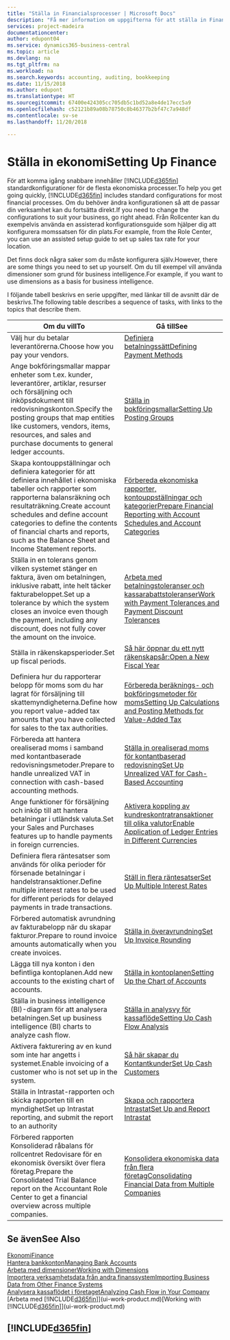 ```yaml
---
title: "Ställa in Financialsprocesser | Microsoft Docs"
description: "Få mer information om uppgifterna för att ställa in Finance i ditt företag som passar alla behov av redovisning, granskning eller bokföring."
services: project-madeira
documentationcenter: 
author: edupont04
ms.service: dynamics365-business-central
ms.topic: article
ms.devlang: na
ms.tgt_pltfrm: na
ms.workload: na
ms.search.keywords: accounting, auditing, bookkeeping
ms.date: 11/15/2018
ms.author: edupont
ms.translationtype: HT
ms.sourcegitcommit: 67400e424305cc705db5c1bd52a8e4de17ecc5a9
ms.openlocfilehash: c52121b89a08b78750c8b46377b2bf47c7a948df
ms.contentlocale: sv-se
ms.lasthandoff: 11/20/2018

---
```

# <a name="setting-up-finance"></a><span data-ttu-id="d548d-103">Ställa in ekonomi</span><span class="sxs-lookup"><span data-stu-id="d548d-103">Setting Up Finance</span></span>
<span data-ttu-id="d548d-104">För att komma igång snabbare innehåller [!INCLUDE[d365fin](includes/d365fin_md.md)] standardkonfigurationer för de flesta ekonomiska processer.</span><span class="sxs-lookup"><span data-stu-id="d548d-104">To help you get going quickly, [!INCLUDE[d365fin](includes/d365fin_md.md)] includes standard configurations for most financial processes.</span></span> <span data-ttu-id="d548d-105">Om du behöver ändra konfigurationen så att de passar din verksamhet kan du fortsätta direkt.</span><span class="sxs-lookup"><span data-stu-id="d548d-105">If you need to change the configurations to suit your business, go right ahead.</span></span> <span data-ttu-id="d548d-106">Från Rollcenter kan du exempelvis använda en assisterad konfigurationsguide som hjälper dig att konfigurera momssatsen för din plats.</span><span class="sxs-lookup"><span data-stu-id="d548d-106">For example, from the Role Center, you can use an assisted setup guide to set up sales tax rate for your location.</span></span>  

<span data-ttu-id="d548d-107">Det finns dock några saker som du måste konfigurera själv.</span><span class="sxs-lookup"><span data-stu-id="d548d-107">However, there are some things you need to set up yourself.</span></span> <span data-ttu-id="d548d-108">Om du till exempel vill använda dimensioner som grund för business intelligence.</span><span class="sxs-lookup"><span data-stu-id="d548d-108">For example, if you want to use dimensions as a basis for business intelligence.</span></span>  

<span data-ttu-id="d548d-109">I följande tabell beskrivs en serie uppgifter, med länkar till de avsnitt där de beskrivs.</span><span class="sxs-lookup"><span data-stu-id="d548d-109">The following table describes a sequence of tasks, with links to the topics that describe them.</span></span>

| <span data-ttu-id="d548d-110">Om du vill</span><span class="sxs-lookup"><span data-stu-id="d548d-110">To</span></span> | <span data-ttu-id="d548d-111">Gå till</span><span class="sxs-lookup"><span data-stu-id="d548d-111">See</span></span> |
| --- | --- |
| <span data-ttu-id="d548d-112">Välj hur du betalar leverantörerna.</span><span class="sxs-lookup"><span data-stu-id="d548d-112">Choose how you pay your vendors.</span></span> |[<span data-ttu-id="d548d-113">Definiera betalningssätt</span><span class="sxs-lookup"><span data-stu-id="d548d-113">Defining Payment Methods</span></span>](finance-payment-methods.md) |
| <span data-ttu-id="d548d-114">Ange bokföringsmallar mappar enheter som t.ex. kunder, leverantörer, artiklar, resurser och försäljning och inköpsdokument till redovisningskonton.</span><span class="sxs-lookup"><span data-stu-id="d548d-114">Specify the posting groups that map entities like customers, vendors, items, resources, and sales and purchase documents to general ledger accounts.</span></span> |[<span data-ttu-id="d548d-115">Ställa in bokföringsmallar</span><span class="sxs-lookup"><span data-stu-id="d548d-115">Setting Up Posting Groups</span></span>](finance-posting-groups.md)|
|<span data-ttu-id="d548d-116">Skapa kontouppställningar och definiera kategorier för att definiera innehållet i ekonomiska tabeller och rapporter som rapporterna balansräkning och resultaträkning.</span><span class="sxs-lookup"><span data-stu-id="d548d-116">Create account schedules and define account categories to define the contents of financial charts and reports, such as the Balance Sheet and Income Statement reports.</span></span>|[<span data-ttu-id="d548d-117">Förbereda ekonomiska rapporter, kontouppställningar och kategorier</span><span class="sxs-lookup"><span data-stu-id="d548d-117">Prepare Financial Reporting with Account Schedules and Account Categories</span></span>](bi-how-work-account-schedule.md)|
|<span data-ttu-id="d548d-118">Ställa in en tolerans genom vilken systemet stänger en faktura, även om betalningen, inklusive rabatt, inte helt täcker fakturabeloppet.</span><span class="sxs-lookup"><span data-stu-id="d548d-118">Set up a tolerance by which the system closes an invoice even though the payment, including any discount, does not fully cover the amount on the invoice.</span></span>|[<span data-ttu-id="d548d-119">Arbeta med betalningstoleranser och kassarabattstoleranser</span><span class="sxs-lookup"><span data-stu-id="d548d-119">Work with Payment Tolerances and Payment Discount Tolerances</span></span>](finance-payment-tolerance-and-payment-discount-tolerance.md)|
| <span data-ttu-id="d548d-120">Ställa in räkenskapsperioder.</span><span class="sxs-lookup"><span data-stu-id="d548d-120">Set up fiscal periods.</span></span> |[<span data-ttu-id="d548d-121">Så här öppnar du ett nytt räkenskapsår:</span><span class="sxs-lookup"><span data-stu-id="d548d-121">Open a New Fiscal Year</span></span>](finance-how-open-new-fiscal-year.md) |
| <span data-ttu-id="d548d-122">Definiera hur du rapporterar belopp för moms som du har lagrat för försäljning till skattemyndigheterna.</span><span class="sxs-lookup"><span data-stu-id="d548d-122">Define how you report value-added tax amounts that you have collected for sales to the tax authorities.</span></span> |[<span data-ttu-id="d548d-123">Förbereda beräknings- och bokföringsmetoder för moms</span><span class="sxs-lookup"><span data-stu-id="d548d-123">Setting Up Calculations and Posting Methods for Value-Added Tax</span></span>](finance-setup-vat.md)|
|<span data-ttu-id="d548d-124">Förbereda att hantera orealiserad moms i samband med kontantbaserade redovisningsmetoder.</span><span class="sxs-lookup"><span data-stu-id="d548d-124">Prepare to handle unrealized VAT in connection with cash-based accounting methods.</span></span>|[<span data-ttu-id="d548d-125">Ställa in orealiserad moms för kontantbaserad redovisning</span><span class="sxs-lookup"><span data-stu-id="d548d-125">Set Up Unrealized VAT for Cash-Based Accounting</span></span>](finance-setup-unrealized-vat.md)|
| <span data-ttu-id="d548d-126">Ange funktioner för försäljning och inköp till att hantera betalningar i utländsk valuta.</span><span class="sxs-lookup"><span data-stu-id="d548d-126">Set your Sales and Purchases features up to handle payments in foreign currencies.</span></span>|[<span data-ttu-id="d548d-127">Aktivera koppling av kundreskontratransaktioner till olika valutor</span><span class="sxs-lookup"><span data-stu-id="d548d-127">Enable Application of Ledger Entries in Different Currencies</span></span>](finance-how-enable-application-ledger-entries-different-currencies.md)
|<span data-ttu-id="d548d-128">Definiera flera räntesatser som används för olika perioder för försenade betalningar i handelstransaktioner.</span><span class="sxs-lookup"><span data-stu-id="d548d-128">Define multiple interest rates to be used for different periods for delayed payments in trade transactions.</span></span>|[<span data-ttu-id="d548d-129">Ställ in flera räntesatser</span><span class="sxs-lookup"><span data-stu-id="d548d-129">Set Up Multiple Interest Rates</span></span>](finance-how-to-set-up-multiple-interest-rates.md)|
|<span data-ttu-id="d548d-130">Förbered automatisk avrundning av fakturabelopp när du skapar fakturor.</span><span class="sxs-lookup"><span data-stu-id="d548d-130">Prepare to round invoice amounts automatically when you create invoices.</span></span>|[<span data-ttu-id="d548d-131">Ställa in överavrundning</span><span class="sxs-lookup"><span data-stu-id="d548d-131">Set Up Invoice Rounding</span></span>](finance-set-up-invoice-rounding.md)|
| <span data-ttu-id="d548d-132">Lägga till nya konton i den befintliga kontoplanen.</span><span class="sxs-lookup"><span data-stu-id="d548d-132">Add new accounts to the existing chart of accounts.</span></span> |[<span data-ttu-id="d548d-133">Ställa in kontoplanen</span><span class="sxs-lookup"><span data-stu-id="d548d-133">Setting Up the Chart of Accounts</span></span>](finance-setup-chart-accounts.md) |
| <span data-ttu-id="d548d-134">Ställa in business intelligence (BI)-diagram för att analysera betalningen.</span><span class="sxs-lookup"><span data-stu-id="d548d-134">Set up business intelligence (BI) charts to analyze cash flow.</span></span> |[<span data-ttu-id="d548d-135">Ställa in analysvy för kassaflöde</span><span class="sxs-lookup"><span data-stu-id="d548d-135">Setting Up Cash Flow Analysis</span></span>](finance-setup-cash-flow-analyses.md) |
|<span data-ttu-id="d548d-136">Aktivera fakturering av en kund som inte har angetts i systemet.</span><span class="sxs-lookup"><span data-stu-id="d548d-136">Enable invoicing of a customer who is not set up in the system.</span></span>|[<span data-ttu-id="d548d-137">Så här skapar du Kontantkunder</span><span class="sxs-lookup"><span data-stu-id="d548d-137">Set Up Cash Customers</span></span>](finance-how-to-set-up-cash-customers.md)|
| <span data-ttu-id="d548d-138">Ställa in Intrastat-rapporten och skicka rapporten till en myndighet</span><span class="sxs-lookup"><span data-stu-id="d548d-138">Set up Intrastat reporting, and submit the report to an authority</span></span> | [<span data-ttu-id="d548d-139">Skapa och rapportera Intrastat</span><span class="sxs-lookup"><span data-stu-id="d548d-139">Set Up and Report Intrastat</span></span>](finance-how-setup-report-intrastat.md)|
|<span data-ttu-id="d548d-140">Förbered rapporten Konsoliderad råbalans för rollcentret Redovisare för en ekonomisk översikt över flera företag.</span><span class="sxs-lookup"><span data-stu-id="d548d-140">Prepare the Consolidated Trial Balance report on the Accountant Role Center to get a financial overview across multiple companies.</span></span>|[<span data-ttu-id="d548d-141">Konsolidera ekonomiska data från flera företag</span><span class="sxs-lookup"><span data-stu-id="d548d-141">Consolidating Financial Data from Multiple Companies</span></span>](finance-consolidated-company-reporting.md)|

## <a name="see-also"></a><span data-ttu-id="d548d-142">Se även</span><span class="sxs-lookup"><span data-stu-id="d548d-142">See Also</span></span>
[<span data-ttu-id="d548d-143">Ekonomi</span><span class="sxs-lookup"><span data-stu-id="d548d-143">Finance</span></span>](finance.md)  
[<span data-ttu-id="d548d-144">Hantera bankkonton</span><span class="sxs-lookup"><span data-stu-id="d548d-144">Managing Bank Accounts</span></span>](bank-manage-bank-accounts.md)  
[<span data-ttu-id="d548d-145">Arbeta med dimensioner</span><span class="sxs-lookup"><span data-stu-id="d548d-145">Working with Dimensions</span></span>](finance-dimensions.md)  
[<span data-ttu-id="d548d-146">Importera verksamhetsdata från andra finanssystem</span><span class="sxs-lookup"><span data-stu-id="d548d-146">Importing Business Data from Other Finance Systems</span></span>](across-import-data-configuration-packages.md)  
[<span data-ttu-id="d548d-147">Analysera kassaflödet i företaget</span><span class="sxs-lookup"><span data-stu-id="d548d-147">Analyzing Cash Flow in Your Company</span></span>](finance-analyze-cash-flow.md)  
<span data-ttu-id="d548d-148">[Arbeta med [!INCLUDE[d365fin](includes/d365fin_md.md)]](ui-work-product.md)</span><span class="sxs-lookup"><span data-stu-id="d548d-148">[Working with [!INCLUDE[d365fin](includes/d365fin_md.md)]](ui-work-product.md)</span></span>  

## [!INCLUDE[d365fin](includes/free_trial_md.md)]  

